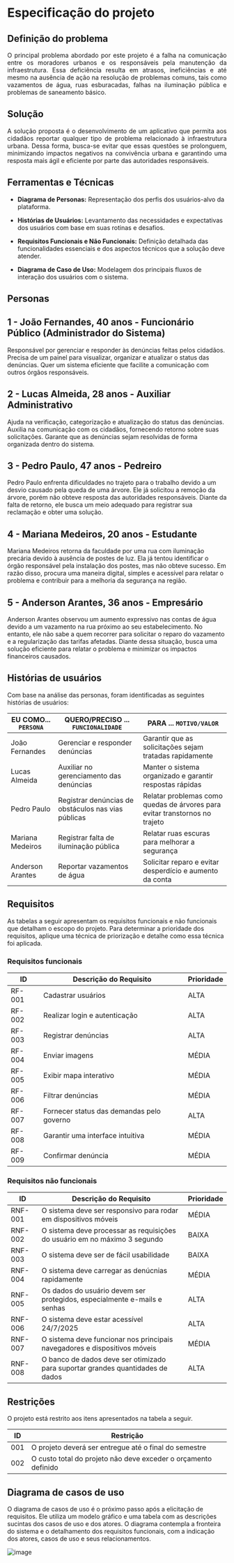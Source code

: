 # Especificação do projeto

## Definição do problema

<p align="justify">O principal problema abordado por este projeto é a falha na comunicação entre os moradores urbanos e os responsáveis pela manutenção da infraestrutura. Essa deficiência resulta em atrasos, ineficiências e até mesmo na ausência de ação na resolução de problemas comuns, tais como vazamentos de água, ruas esburacadas, falhas na iluminação pública e problemas de saneamento básico.</p>

## Solução

<p align="justify">A solução proposta é o desenvolvimento de um aplicativo que permita aos cidadãos reportar qualquer tipo de problema relacionado à infraestrutura urbana. Dessa forma, busca-se evitar que essas questões se prolonguem, minimizando impactos negativos na convivência urbana e garantindo uma resposta mais ágil e eficiente por parte das autoridades responsáveis.</p>

## Ferramentas e Técnicas

- **Diagrama de Personas:** Representação dos perfis dos usuários-alvo da plataforma.

- **Histórias de Usuários:** Levantamento das necessidades e expectativas dos usuários com base em suas rotinas e desafios.

- **Requisitos Funcionais e Não Funcionais:** Definição detalhada das funcionalidades essenciais e dos aspectos técnicos que a solução deve atender.

- **Diagrama de Caso de Uso:** Modelagem dos principais fluxos de interação dos usuários com o sistema.

## Personas

## 1 - João Fernandes, 40 anos - Funcionário Público (Administrador do Sistema)
Responsável por gerenciar e responder às denúncias feitas pelos cidadãos.
Precisa de um painel para visualizar, organizar e atualizar o status das denúncias.
Quer um sistema eficiente que facilite a comunicação com outros órgãos responsáveis.

## 2 - Lucas Almeida, 28 anos - Auxiliar Administrativo
Ajuda na verificação, categorização e atualização do status das denúncias.
Auxilia na comunicação com os cidadãos, fornecendo retorno sobre suas solicitações.
Garante que as denúncias sejam resolvidas de forma organizada dentro do sistema.

## 3 - Pedro Paulo, 47 anos - Pedreiro
Pedro Paulo enfrenta dificuldades no trajeto para o trabalho devido a um desvio causado pela queda de uma árvore. Ele já solicitou a remoção da árvore, porém não obteve resposta das autoridades responsáveis. Diante da falta de retorno, ele busca um meio adequado para registrar sua reclamação e obter uma solução.  

## 4 - Mariana Medeiros, 20 anos - Estudante
Mariana Medeiros retorna da faculdade por uma rua com iluminação precária devido à ausência de postes de luz. Ela já tentou identificar o órgão responsável pela instalação dos postes, mas não obteve sucesso. Em razão disso, procura uma maneira digital, simples e acessível para relatar o problema e contribuir para a melhoria da segurança na região.  

## 5 - Anderson Arantes, 36 anos - Empresário
Anderson Arantes observou um aumento expressivo nas contas de água devido a um vazamento na rua próximo ao seu estabelecimento. No entanto, ele não sabe a quem recorrer para solicitar o reparo do vazamento e a regularização das tarifas afetadas. Diante dessa situação, busca uma solução eficiente para relatar o problema e minimizar os impactos financeiros causados.

## Histórias de usuários

Com base na análise das personas, foram identificadas as seguintes histórias de usuários:

|EU COMO... `PERSONA`| QUERO/PRECISO ... `FUNCIONALIDADE` |PARA ... `MOTIVO/VALOR`                 |
|--------------------|------------------------------------|----------------------------------------|
|João Fernandes      | Gerenciar e responder denúncias    | Garantir que as solicitações sejam tratadas rapidamente |
|Lucas Almeida       | Auxiliar no gerenciamento das denúncias | Manter o sistema organizado e garantir respostas rápidas |
|Pedro Paulo         | Registrar denúncias de obstáculos nas vias públicas | Relatar problemas como quedas de árvores para evitar transtornos no trajeto |
|Mariana Medeiros    | Registrar falta de iluminação pública | Relatar ruas escuras para melhorar a segurança |
|Anderson Arantes    | Reportar vazamentos de água | Solicitar reparo e evitar desperdício e aumento da conta |

## Requisitos

As tabelas a seguir apresentam os requisitos funcionais e não funcionais que detalham o escopo do projeto. Para determinar a prioridade dos requisitos, aplique uma técnica de priorização e detalhe como essa técnica foi aplicada.

### Requisitos funcionais

|ID    | Descrição do Requisito  | Prioridade |
|------|-----------------------------------------|----|
|RF-001| Cadastrar usuários | ALTA | 
|RF-002| Realizar login e autenticação   | ALTA |
|RF-003| Registrar denúncias   | ALTA |
|RF-004| Enviar imagens   | MÉDIA |
|RF-005| Exibir mapa interativo   | MÉDIA |
|RF-006| Filtrar denúncias  | MÉDIA |
|RF-007| Fornecer status das demandas pelo governo   | ALTA |
|RF-008| Garantir uma interface intuitiva  | MÉDIA |
|RF-009| Confirmar denúncia  | MÉDIA |


### Requisitos não funcionais

|ID     | Descrição do Requisito  |Prioridade |
|-------|-------------------------|----|
|RNF-001| O sistema deve ser responsivo para rodar em dispositivos móveis | MÉDIA | 
|RNF-002| O sistema deve processar as requisições do usuário em no máximo 3 segundo |  BAIXA | 
|RNF-003| O sistema deve ser de fácil usabilidade |  BAIXA | 
|RNF-004| O sistema deve carregar as denúcnias rapidamente |  MÉDIA | 
|RNF-005| Os dados do usuário devem ser protegidos, especialmente e-mails e senhas |  ALTA | 
|RNF-006| O sistema deve estar acessível 24/7/2025 |  ALTA | 
|RNF-007| O sistema deve funcionar nos principais navegadores e dispositivos móveis |  MÉDIA | 
|RNF-008| O banco de dados deve ser otimizado para suportar grandes quantidades de dados |  ALTA | 


## Restrições

O projeto está restrito aos itens apresentados na tabela a seguir.

|ID| Restrição                                             |
|--|-------------------------------------------------------|
|001| O projeto deverá ser entregue até o final do semestre |
|002| O custo total do projeto não deve exceder o orçamento definido       |

## Diagrama de casos de uso

O diagrama de casos de uso é o próximo passo após a elicitação de requisitos. Ele utiliza um modelo gráfico e uma tabela com as descrições sucintas dos casos de uso e dos atores. O diagrama contempla a fronteira do sistema e o detalhamento dos requisitos funcionais, com a indicação dos atores, casos de uso e seus relacionamentos.

![image]()

